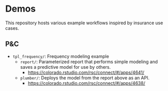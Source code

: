 # Demos

This repository hosts various example workflows inspired by insurance use cases.

## P&C

- `tpl_frequency/`: Frequency modeling example 
    - `report/`: Parameterized report that performs simple modeling and saves a predictive model for use by others.
       - https://colorado.rstudio.com/rsc/connect/#/apps/4641/
    - `plumber/`: Deploys the model from the report above as an API.
       - https://colorado.rstudio.com/rsc/connect/#/apps/4638/